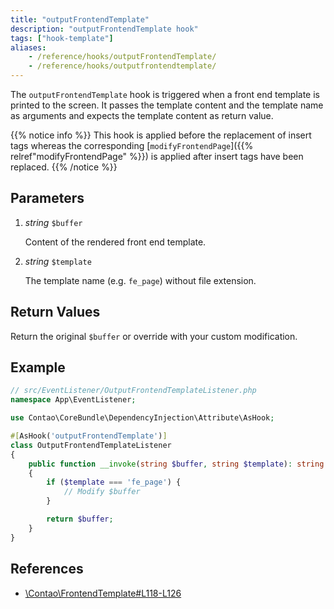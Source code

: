 ```yaml
---
title: "outputFrontendTemplate"
description: "outputFrontendTemplate hook"
tags: ["hook-template"]
aliases:
    - /reference/hooks/outputFrontendTemplate/
    - /reference/hooks/outputfrontendtemplate/
---
```



The `outputFrontendTemplate` hook is triggered when a front end template is
printed to the screen. It passes the template content and the template name as
arguments and expects the template content as return value. 

{{% notice info %}}
This hook is applied before the replacement of insert tags 
whereas the corresponding [`modifyFrontendPage`]({{% relref"modifyFrontendPage" %}}) is applied after 
insert tags have been replaced.
{{% /notice %}}


## Parameters

1. *string* `$buffer`

    Content of the rendered front end template.

2. *string* `$template`

    The template name (e.g. `fe_page`) without file extension.


## Return Values

Return the original `$buffer` or override with your custom modification.


## Example

```php
// src/EventListener/OutputFrontendTemplateListener.php
namespace App\EventListener;

use Contao\CoreBundle\DependencyInjection\Attribute\AsHook;

#[AsHook('outputFrontendTemplate')]
class OutputFrontendTemplateListener
{
    public function __invoke(string $buffer, string $template): string
    {
        if ($template === 'fe_page') {
            // Modify $buffer
        }

        return $buffer;
    }
}
```


## References

* [\Contao\FrontendTemplate#L118-L126](https://github.com/contao/contao/blob/4.7.6/core-bundle/src/Resources/contao/classes/FrontendTemplate.php#L118-L126)
